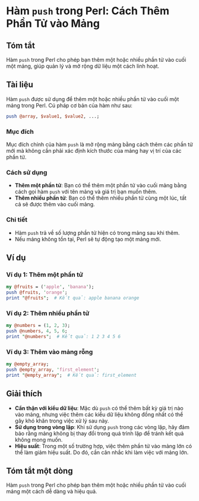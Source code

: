 <!--
Meta Description: # Hàm `push` trong Perl: Cách Thêm Phần Tử vào Mảng ## Tóm tắt Hàm `push` trong Perl cho phép bạn thêm một hoặc nhiều phần tử vào cuối một mảng, giúp ...
Meta Keywords: thêm, mảng, phần, một, push
-->

# Hàm `push` trong Perl: Cách Thêm Phần Tử vào Mảng

## Tóm tắt
Hàm `push` trong Perl cho phép bạn thêm một hoặc nhiều phần tử vào cuối một mảng, giúp quản lý và mở rộng dữ liệu một cách linh hoạt.

## Tài liệu
Hàm `push` được sử dụng để thêm một hoặc nhiều phần tử vào cuối một mảng trong Perl. Cú pháp cơ bản của hàm như sau:

```perl
push @array, $value1, $value2, ...;
```

### Mục đích
Mục đích chính của hàm `push` là mở rộng mảng bằng cách thêm các phần tử mới mà không cần phải xác định kích thước của mảng hay vị trí của các phần tử.

### Cách sử dụng
- **Thêm một phần tử**: Bạn có thể thêm một phần tử vào cuối mảng bằng cách gọi hàm `push` với tên mảng và giá trị bạn muốn thêm.
- **Thêm nhiều phần tử**: Bạn có thể thêm nhiều phần tử cùng một lúc, tất cả sẽ được thêm vào cuối mảng.

### Chi tiết
- Hàm `push` trả về số lượng phần tử hiện có trong mảng sau khi thêm.
- Nếu mảng không tồn tại, Perl sẽ tự động tạo một mảng mới.

## Ví dụ
### Ví dụ 1: Thêm một phần tử
```perl
my @fruits = ('apple', 'banana');
push @fruits, 'orange';
print "@fruits";  # Kết quả: apple banana orange
```

### Ví dụ 2: Thêm nhiều phần tử
```perl
my @numbers = (1, 2, 3);
push @numbers, 4, 5, 6;
print "@numbers";  # Kết quả: 1 2 3 4 5 6
```

### Ví dụ 3: Thêm vào mảng rỗng
```perl
my @empty_array;
push @empty_array, 'first_element';
print "@empty_array";  # Kết quả: first_element
```

## Giải thích
- **Cẩn thận với kiểu dữ liệu**: Mặc dù `push` có thể thêm bất kỳ giá trị nào vào mảng, nhưng việc thêm các kiểu dữ liệu không đồng nhất có thể gây khó khăn trong việc xử lý sau này.
- **Sử dụng trong vòng lặp**: Khi sử dụng `push` trong các vòng lặp, hãy đảm bảo rằng mảng không bị thay đổi trong quá trình lặp để tránh kết quả không mong muốn.
- **Hiệu suất**: Trong một số trường hợp, việc thêm phần tử vào mảng lớn có thể làm giảm hiệu suất. Do đó, cần cân nhắc khi làm việc với mảng lớn.

## Tóm tắt một dòng
Hàm `push` trong Perl cho phép bạn thêm một hoặc nhiều phần tử vào cuối mảng một cách dễ dàng và hiệu quả.